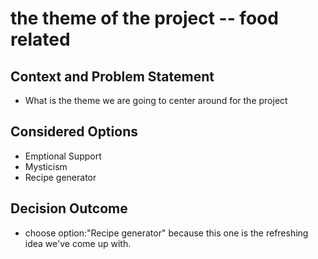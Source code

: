 # the theme of the project -- food related
## Context and Problem Statement
* What is the theme we are going to center around for the project

## Considered Options

* Emptional Support
* Mysticism
* Recipe generator

## Decision Outcome
* choose option:"Recipe generator" because this one is the refreshing idea we've come up with.
